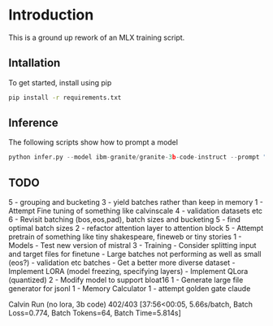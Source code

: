# Introduction
This is a ground up rework of an MLX training script.

## Intallation
To get started, install using pip

```bash
pip install -r requirements.txt
```

## Inference
The following scripts show how to prompt a model

```python
python infer.py --model ibm-granite/granite-3b-code-instruct --prompt "write a fibonacci function in python"
```

TODO
--------
5 - grouping and bucketing
3 - yield batches rather than keep in memory
1 - Attempt Fine tuning of something like calvinscale
4 - validation datasets etc
6 - Revisit batching (bos,eos,pad), batch sizes and bucketing
5 - find optimal batch sizes
2 - refactor attention layer to attention block
5 - Attempt pretrain of something like tiny shakespeare, fineweb or tiny stories
1 - Models
    - Test new version of mistral
3 - Training
    - Consider splitting input and target files for finetune
    - Large batches not performing as well as small (eos?)
    - validation etc batches
    - Get a better more diverse dataset
    - Implement LORA (model freezing, specifying layers)
    - Implement QLora (quantized)
2 - Modify model to support bloat16
1 - Generate large file generator for jsonl
1 - Memory Calculator
1 - attempt golden gate claude

Calvin Run (no lora, 3b code)
402/403 [37:56<00:05,  5.66s/batch, Batch Loss=0.774, Batch Tokens=64, Batch Time=5.814s]

